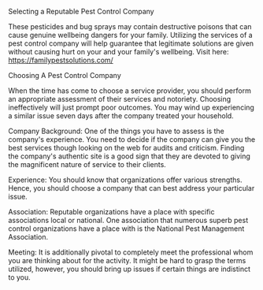 Selecting a Reputable Pest Control Company 


These pesticides and bug sprays may contain destructive poisons that can cause genuine wellbeing dangers for your family. Utilizing the services of a pest control company will help guarantee that legitimate solutions are given without causing hurt on your and your family's wellbeing. Visit here: https://familypestsolutions.com/

Choosing A Pest Control Company 

When the time has come to choose a service provider, you should perform an appropriate assessment of their services and notoriety. Choosing ineffectively will just prompt poor outcomes. You may wind up experiencing a similar issue seven days after the company treated your household. 

Company Background: One of the things you have to assess is the company's experience. You need to decide if the company can give you the best services though looking on the web for audits and criticism. Finding the company's authentic site is a good sign that they are devoted to giving the magnificent nature of service to their clients. 

Experience: You should know that organizations offer various strengths. Hence, you should choose a company that can best address your particular issue. 

Association: Reputable organizations have a place with specific associations local or national. One association that numerous superb pest control organizations have a place with is the National Pest Management Association. 

Meeting: It is additionally pivotal to completely meet the professional whom you are thinking about for the activity. It might be hard to grasp the terms utilized, however, you should bring up issues if certain things are indistinct to you.

